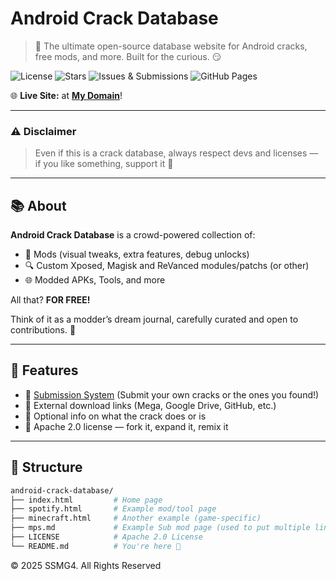 # Android Crack Database

> 🧨 The ultimate open-source database website for Android cracks, free mods, and more. Built for the curious. 😏

![License](https://img.shields.io/github/license/SSMG4/Android-Crack-Database)
![Stars](https://img.shields.io/github/stars/SSMG4/Android-Crack-Database?style=social)
![Issues & Submissions](https://img.shields.io/github/issues/SSMG4/Android-Crack-Database)
![GitHub Pages](https://img.shields.io/badge/Live%20Site-Online-blue?logo=github)

🌐 **Live Site:** at [**My Domain**](https://ssmg4.github.io/AndroCrack)!

---

### ⚠️ Disclaimer

> Even if this is a crack database, always respect devs and licenses — if you like something, support it 💖

---

## 📚 About

**Android Crack Database** is a crowd-powered collection of:

- 🔧 Mods (visual tweaks, extra features, debug unlocks)
- 🔍 Custom Xposed, Magisk and ReVanced modules/patchs (or other)
- 🌐 Modded APKs, Tools, and more

All that? **FOR FREE!**

Think of it as a modder’s dream journal, carefully curated and open to contributions. 🧠

---

## 🚀 Features

- 🔧 [Submission System](https://github.com/SSMG4/Android-Crack-Database/issues) (Submit your own cracks or the ones you found!)
- 🔗 External download links (Mega, Google Drive, GitHub, etc.)
- 🔐 Optional info on what the crack does or is
- 📄 Apache 2.0 license — fork it, expand it, remix it

---

## 📁 Structure

```bash
android-crack-database/
├── index.html         # Home page
├── spotify.html       # Example mod/tool page
├── minecraft.html     # Another example (game-specific)
├── mps.md             # Example Sub mod page (used to put multiple links at once and other stuff)
├── LICENSE            # Apache 2.0 License
└── README.md          # You're here 🫵
```

&copy; 2025 SSMG4. All Rights Reserved
